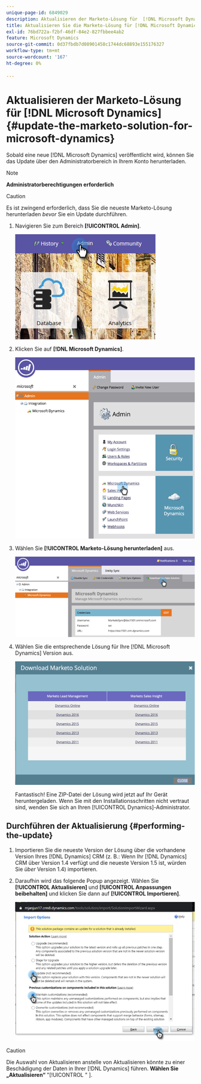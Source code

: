 ```yaml
---
unique-page-id: 6849029
description: Aktualisieren der Marketo-Lösung für  [!DNL Microsoft Dynamics]  - Marketo-Dokumente - Produktdokumentation
title: Aktualisieren Sie die Marketo-Lösung für [!DNL Microsoft Dynamics]
exl-id: 76bd722a-f2bf-46df-84e2-827fbbee4ab2
feature: Microsoft Dynamics
source-git-commit: 0d37fbdb7d08901458c1744dc68893e155176327
workflow-type: tm+mt
source-wordcount: '167'
ht-degree: 0%

---
```


# Aktualisieren der Marketo-Lösung für [!DNL Microsoft Dynamics] {#update-the-marketo-solution-for-microsoft-dynamics}

Sobald eine neue [!DNL Microsoft Dynamics] veröffentlicht wird, können Sie das Update über den Administratorbereich in Ihrem Konto herunterladen.

>[!NOTE]
>
>**Administratorberechtigungen erforderlich**

>[!CAUTION]
>
>Es ist zwingend erforderlich, dass Sie die neueste Marketo-Lösung herunterladen _bevor_ Sie ein Update durchführen.

1. Navigieren Sie zum Bereich **[!UICONTROL Admin]**.

   ![](assets/admin.png)

1. Klicken Sie auf **[!DNL Microsoft Dynamics]**.

   ![](assets/image2015-3-16-10-3a51-3a25.png)

1. Wählen Sie **[!UICONTROL Marketo-Lösung herunterladen]** aus.

   ![](assets/image2015-3-16-10-3a52-3a1.png)

1. Wählen Sie die entsprechende Lösung für Ihre [!DNL Microsoft Dynamics] Version aus.

   ![](assets/msd-online.png)

   Fantastisch! Eine ZIP-Datei der Lösung wird jetzt auf Ihr Gerät heruntergeladen. Wenn Sie mit den Installationsschritten nicht vertraut sind, wenden Sie sich an Ihren [!UICONTROL Dynamics]-Administrator.

## Durchführen der Aktualisierung {#performing-the-update}

1. Importieren Sie die neueste Version der Lösung über die vorhandene Version Ihres [!DNL Dynamics] CRM (z. B.: Wenn Ihr [!DNL Dynamics] CRM über Version 1.4 verfügt und die neueste Version 1.5 ist, würden Sie _über_ Version 1.4) importieren.

1. Daraufhin wird das folgende Popup angezeigt. Wählen Sie **[!UICONTROL Aktualisieren]** und **[!UICONTROL Anpassungen beibehalten]** und klicken Sie dann auf **[!UICONTROL Importieren]**.

   ![](assets/update-the-marketo-solution-for-microsoft-dynamics-5.png)

>[!CAUTION]
>
>Die Auswahl von Aktualisieren anstelle von Aktualisieren könnte zu einer Beschädigung der Daten in Ihrer [!DNL Dynamics] führen. **Wählen Sie „Aktualisieren“** &quot;[!UICONTROL &quot; &#x200B;].
